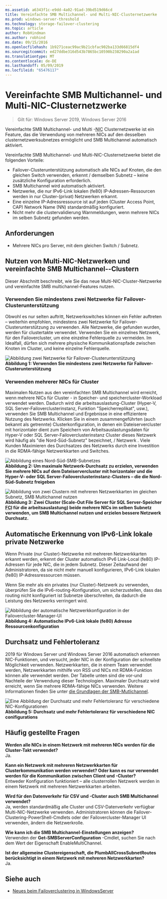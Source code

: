 ```yaml
---
ms.assetid: a6343f1c-e9dd-4a02-91ad-39bd519d66cd
title: Vereinfachte SMB Multichannel- und Multi-NIC-Clusternetzwerke
ms.prod: windows-server-threshold
ms.technology: storage-failover-clustering
ms.topic: article
author: RobHindman
ms.author: robhind
ms.date: 09/15/2016
ms.openlocfilehash: 1b9271ceac99ac9b21cbfac902ba133d66815df4
ms.sourcegitcommit: ed27ddbe316d543b7865bc10590b238290a2a1ad
ms.translationtype: MT
ms.contentlocale: de-DE
ms.lasthandoff: 05/09/2019
ms.locfileid: "65476117"
---
```

# <a name="simplified-smb-multichannel-and-multi-nic-cluster-networks"></a>Vereinfachte SMB Multichannel- und Multi-NIC-Clusternetzwerke

> Gilt für: Windows Server 2019, Windows Server 2016

Vereinfachte SMB Multichannel- und Multi -<abbr title="Netzwerkschnittstellenkarte">NIC</abbr> Clusternetzwerke ist ein Feature, das die Verwendung von mehreren NICs auf den desselben clusternetzwerksubnetzes ermöglicht und SMB Multichannel automatisch aktiviert.

Vereinfachte SMB Multichannel- und Multi-NIC-Clusternetzwerke bietet die folgenden Vorteile:  
- Failover-Clusterunterstützung automatisch alle NICs auf Knoten, die den gleichen Switch verwenden, erkennt / demselben Subnetz – keine zusätzliche Konfiguration erforderlich.  
- SMB Multichannel wird automatisch aktiviert.  
- Netzwerke, die nur IPv6-Link lokalen (fe80) IP-Adressen-Ressourcen werden in nur Cluster-(privat) Netzwerken erkannt.  
- Eine einzelne IP-Adressressource ist auf jeden (Cluster Access Point, CAP) Network Name (NN) standardmäßig konfiguriert.  
- Nicht mehr die clustervalidierung Warnmeldungen, wenn mehrere NICs im selben Subnetz gefunden werden.  

## <a name="requirements"></a>Anforderungen  
-   Mehrere NICs pro Server, mit dem gleichen Switch / Subnetz.  

## <a name="how-to-take-advantage-of-multi-nic-clusters-networks-and-simplified-smb-multichannel"></a>Nutzen von Multi-NIC-Netzwerken und vereinfachte SMB Multichannel--Clustern  
Dieser Abschnitt beschreibt, wie Sie das neue Multi-NIC-Cluster-Netzwerke und vereinfachte SMB multichannel-Features nutzen.  

### <a name="use-at-least-two-networks-for-failover-clustering"></a>Verwenden Sie mindestens zwei Netzwerke für Failover-Clusterunterstützung   
Obwohl es nur selten auftritt, Netzwerkswitches können ein Fehler auftreten – weiterhin empfohlen, mindestens zwei Netzwerke für Failover-Clusterunterstützung zu verwenden. Alle Netzwerke, die gefunden wurden, werden für clustertakte verwendet. Verwenden Sie ein einzelnes Netzwerk, für den Failovercluster, um eine einzelne Fehlerquelle zu vermeiden. Im Idealfall, dürfen sich mehrere physische Kommunikationspfade zwischen Knoten im Cluster, und keine einzelne Fehlerquelle.  

![Abbildung zwei Netzwerke für Failover-Clusterunterstützung](media/Simplified-SMB-Multichannel-and-Multi-NIC-Cluster-Networks/Clustering_MulitNIC_Fig1.png)  
**Abbildung 1: Verwenden Sie mindestens zwei Netzwerke für Failover-Clusterunterstützung**  

### <a name="use-multiple-nics-across-clusters"></a>Verwenden mehrerer NICs für Cluster  

Maximalen Nutzen aus den vereinfachten SMB Multichannel wird erreicht, wenn mehrere NICs für Cluster - in Speicher- und speichercluster-Workload verwendet werden. Dadurch wird die arbeitsauslastung-Cluster (Hyper-V, SQL Server-Failoverclusterinstanz, Funktion "Speicherreplikat", usw.), verwenden Sie SMB Multichannel und Ergebnisse in eine effizientere Nutzung des Netzwerks. Klicken Sie in einem zusammengeführten (auch bekannt als getrennte) Clusterkonfiguration, in denen ein Dateiservercluster mit horizontaler dient zum Speichern von Arbeitsauslastungsdaten für Hyper-V oder SQL Server-Failoverclusterinstanz Cluster dieses Netzwerk wird häufig als "die Nord-Süd-Subnetz" bezeichnet, / Netzwerk . Viele Kunden Maximieren des Durchsatzes des Netzwerks durch eine Investition in die RDMA-fähige Netzwerkkarten und Switches.  

![Abbildung eines Nord-Süd-SMB-Subnetzes](media/Simplified-SMB-Multichannel-and-Multi-NIC-Cluster-Networks/Clustering_MulitNIC_Fig2.png)  
**Abbildung 2: Um maximale Netzwerk-Durchsatz zu erzielen, verwenden Sie mehrere NICs auf dem Dateiservercluster mit horizontaler und die Hyper-V- oder SQL Server-Failoverclusterinstanz-Clusters – die die Nord-Süd-Subnetz freigeben**  

![Abbildung von zwei Clustern mit mehreren Netzwerkkarten im gleichen Subnetz, SMB Multichannel nutzen](media/Simplified-SMB-Multichannel-and-Multi-NIC-Cluster-Networks/Clustering_MulitNIC_Fig3.png)  
**Abbildung 3: Zwei Cluster (Scale-Out File Server für SQL Server-Speicher <abbr title="Clustering Failoverinstanz">FCI</abbr> für die arbeitsauslastung) beide mehrere NICs im selben Subnetz verwenden, um SMB Multichannel nutzen und erzielen bessere Netzwerk Durchsatz.** 

## <a name="automatic-recognition-of-ipv6-link-local-private-networks"></a>Automatische Erkennung von IPv6-Link lokale private Netzwerke  
Wenn Private (nur Cluster)-Netzwerke mit mehreren Netzwerkkarten erkannt werden, erkennt der Cluster automatisch IPv6 Link-Local (fe80) IP-Adressen für jede NIC, die in jedem Subnetz. Dieser Zeitaufwand der Administratoren, da sie nicht mehr manuell konfigurieren, IPv6-Link lokalen (fe80) IP-Adressressourcen müssen.  

Wenn Sie mehr als ein privates (nur Cluster)-Netzwerk zu verwenden, überprüfen Sie die IPv6-routing-Konfiguration, um sicherzustellen, dass das routing nicht konfiguriert ist Subnetze überschreiten, da dadurch die Leistung des Netzwerks verringert wird.  

![Abbildung der automatische Netzwerkkonfiguration in der Failovercluster-Manager-UI](media/Simplified-SMB-Multichannel-and-Multi-NIC-Cluster-Networks/Clustering_MulitNIC_Fig4.png)  
**Abbildung 4: Automatische IPv6-Link lokale (fe80) Adresse Ressourcenkonfiguration**  

## <a name="throughput-and-fault-tolerance"></a>Durchsatz und Fehlertoleranz  
2019 für Windows Server und Windows Server 2016 automatisch erkennen NIC-Funktionen, und versucht, jeder NIC in der Konfiguration der schnellste Möglichkeit verwenden. Netzwerkkarten, die in einem Team verwendet werden, Netzwerkkarten mithilfe von RSS und NICs mit RDMA-Funktion können alle verwendet werden. Der Tabelle unten sind die vor-und Nachteile der Verwendung dieser Technologien. Maximaler Durchsatz wird erreicht, wenn Sie mehrere RDMA-fähige NICs verwenden. Weitere Informationen finden Sie unter [die Grundlagen der SMB-Mutlichannel](https://blogs.technet.microsoft.com/josebda/2012/06/28/the-basics-of-smb-multichannel-a-feature-of-windows-server-2012-and-smb-3-0/).

![Eine Abbildung der Durchsatz und mehr Fehlertoleranz für verschiedene NIC-Konfigurationen](media/Simplified-SMB-Multichannel-and-Multi-NIC-Cluster-Networks/Clustering_MulitNIC_Fig5.png)  
**Abbildung 5: Durchsatz und mehr Fehlertoleranz für verschiedene NIC conifigurations**   

## <a name="frequently-asked-questions"></a>Häufig gestellte Fragen  
**Werden alle NICs in einem Netzwerk mit mehreren NICs werden für die Cluster-Takt verwendet?**  
    Ja.  

**Kann ein Netzwerk mit mehreren Netzwerkkarten für Clusterkommunikation werden verwendet? Oder kann es nur verwendet werden für die Kommunikation zwischen Client und -Cluster?**  
    Entweder Konfiguration funktioniert – alle clusterrollen Netzwerk werden in einem Netzwerk mit mehreren Netzwerkkarten arbeiten.  

**Wird für den Datenverkehr für CSV und -Cluster auch SMB Multichannel verwendet?**  
    Ja, werden standardmäßig alle Cluster und CSV-Datenverkehr verfügbar Multi-NIC-Netzwerke verwenden. Administratoren können die Failover-Clustering-PowerShell-Cmdlets oder der Failovercluster-Manager UI verwenden, ändern die Netzwerkrolle.  

**Wie kann ich die SMB Multichannel-Einstellungen anzeigen?**  
    Verwenden der **Get-SMBServerConfiguration** -Cmdlet, suchen Sie nach dem Wert der Eigenschaft EnableMultiChannel.  

**Ist der allgemeine Clustereigenschaft, die PlumbAllCrossSubnetRoutes berücksichtigt in einem Netzwerk mit mehreren Netzwerkkarten?**  
     Ja.  

## <a name="see-also"></a>Siehe auch  
- [Neues beim Failoverclustering in WindowsServer](whats-new-in-failover-clustering.md)  

